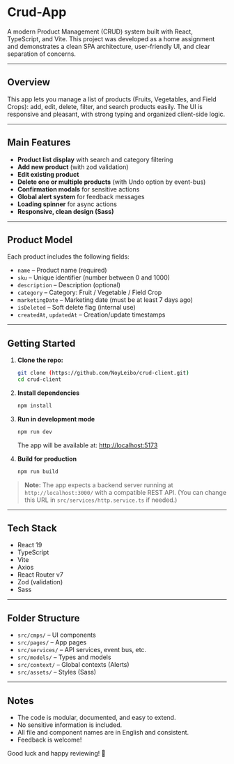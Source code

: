 # Crud-App

A modern Product Management (CRUD) system built with React, TypeScript, and Vite.
This project was developed as a home assignment and demonstrates a clean SPA architecture, user-friendly UI, and clear separation of concerns.

---

## Overview

This app lets you manage a list of products (Fruits, Vegetables, and Field Crops): add, edit, delete, filter, and search products easily. The UI is responsive and pleasant, with strong typing and organized client-side logic.

---

## Main Features

- **Product list display** with search and category filtering
- **Add new product** (with zod validation)
- **Edit existing product**
- **Delete one or multiple products** (with Undo option by event-bus)
- **Confirmation modals** for sensitive actions
- **Global alert system** for feedback messages
- **Loading spinner** for async actions
- **Responsive, clean design (Sass)**

---

## Product Model

Each product includes the following fields:
- `name` – Product name (required)
- `sku` – Unique identifier (number between 0 and 1000)
- `description` – Description (optional)
- `category` – Category: Fruit / Vegetable / Field Crop
- `marketingDate` – Marketing date (must be at least 7 days ago)
- `isDeleted` – Soft delete flag (internal use)
- `createdAt`, `updatedAt` – Creation/update timestamps

---

## Getting Started

1. **Clone the repo:**
   ```bash
   git clone (https://github.com/NoyLeibo/crud-client.git)
   cd crud-client
   ```
2. **Install dependencies**
   ```bash
   npm install
   ```

3. **Run in development mode**
   ```bash
   npm run dev
   ```
   The app will be available at: [http://localhost:5173](http://localhost:5173)

4. **Build for production**
   ```bash
   npm run build
   ```
   
> **Note:**
> The app expects a backend server running at `http://localhost:3000/` with a compatible REST API.
> (You can change this URL in `src/services/http.service.ts` if needed.)

---

## Tech Stack

- React 19
- TypeScript
- Vite
- Axios
- React Router v7
- Zod (validation)
- Sass

---

## Folder Structure

- `src/cmps/` – UI components
- `src/pages/` – App pages
- `src/services/` – API services, event bus, etc.
- `src/models/` – Types and models
- `src/context/` – Global contexts (Alerts)
- `src/assets/` – Styles (Sass)

---

## Notes

- The code is modular, documented, and easy to extend.
- No sensitive information is included.
- All file and component names are in English and consistent.
- Feedback is welcome!

Good luck and happy reviewing! 🚀
